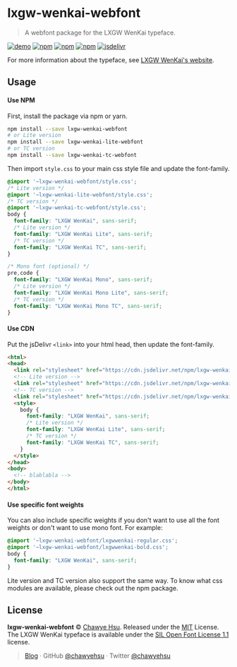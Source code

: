 lxgw-wenkai-webfont
===================

> A webfont package for the LXGW WenKai typeface.

[![demo][demo-badge]][demo-url] [![npm][npm-badge]][npm-url] [![npm][license-badge]](LICENSE) [![npm][npm-dl-badge]][npm-url] [![jsdelivr][jsdelivr-badge]][jsdelivr-url]


For more information about the typeface, see [LXGW WenKai's website][lxgw-wenkai].

## Usage

#### Use NPM

First, install the package via npm or yarn.

```sh
npm install --save lxgw-wenkai-webfont
# or Lite version
npm install --save lxgw-wenkai-lite-webfont
# or TC version
npm install --save lxgw-wenkai-tc-webfont
```

Then import `style.css` to your main css style file and update the font-family.

```css
@import '~lxgw-wenkai-webfont/style.css';
/* Lite version */
@import '~lxgw-wenkai-lite-webfont/style.css';
/* TC version */
@import '~lxgw-wenkai-tc-webfont/style.css';
body {
  font-family: "LXGW WenKai", sans-serif;
  /* Lite version */
  font-family: "LXGW WenKai Lite", sans-serif;
  /* TC version */
  font-family: "LXGW WenKai TC", sans-serif;
}

/* Mono font (optional) */
pre,code {
  font-family: "LXGW WenKai Mono", sans-serif;
  /* Lite version */
  font-family: "LXGW WenKai Mono Lite", sans-serif;
  /* TC version */
  font-family: "LXGW WenKai Mono TC", sans-serif;
}
```

#### Use CDN

Put the jsDelivr `<link>` into your html head, then update the font-family.

```html
<html>
<head>
  <link rel="stylesheet" href="https://cdn.jsdelivr.net/npm/lxgw-wenkai-webfont@1.0.0/style.css" />
  <!-- Lite version -->
  <link rel="stylesheet" href="https://cdn.jsdelivr.net/npm/lxgw-wenkai-lite-webfont@1.0.0/style.css" />
  <!-- TC version -->
  <link rel="stylesheet" href="https://cdn.jsdelivr.net/npm/lxgw-wenkai-tc-webfont@1.0.0/style.css" />
  <style>
    body {
      font-family: "LXGW WenKai", sans-serif;
      /* Lite version */
      font-family: "LXGW WenKai Lite", sans-serif;
      /* TC version */
      font-family: "LXGW WenKai TC", sans-serif;
    }
  </style>
</head>
<body>
  <!-- blablabla -->
</body>
</html>
```

#### Use specific font weights

You can also include specific weights if you don't want to use all the font
weights or don't want to use mono font. For example:

```css
@import '~lxgw-wenkai-webfont/lxgwwenkai-regular.css';
@import '~lxgw-wenkai-webfont/lxgwwenkai-bold.css';
body {
  font-family: "LXGW WenKai", sans-serif;
}
```

Lite version and TC version also support the same way. To know what css modules
are available, please check out the npm package.

## License

**lxgw-wenkai-webfont** © [Chawye Hsu](https://github.com/chawyehsu). Released under the [MIT](LICENSE) License.  
The LXGW WenKai typeface is available under the [SIL Open Font License 1.1][ofl] license.

> [Blog](https://chawyehsu.com) · GitHub [@chawyehsu](https://github.com/chawyehsu) · Twitter [@chawyehsu](https://twitter.com/chawyehsu)


[demo-badge]: https://img.shields.io/badge/online-demo-blue.svg?style=flat-square
[demo-url]: https://chawyehsu.github.io/lxgw-wenkai-webfont
[npm-badge]: https://img.shields.io/npm/v/lxgw-wenkai-webfont.svg?style=flat-square
[npm-url]: https://www.npmjs.com/package/lxgw-wenkai-webfont
[license-badge]: https://img.shields.io/npm/l/lxgw-wenkai-webfont.svg?style=flat-square
[license-url]: LICENSE
[npm-dl-badge]: https://img.shields.io/npm/dt/lxgw-wenkai-webfont.svg?style=flat-square
[lxgw-wenkai]: https://github.com/lxgw/LxgwWenKai
[jsdelivr-badge]: https://data.jsdelivr.com/v1/package/npm/lxgw-wenkai-webfont/badge
[jsdelivr-url]: https://www.jsdelivr.com/package/npm/lxgw-wenkai-webfont
[ofl]: https://scripts.sil.org/OFL
